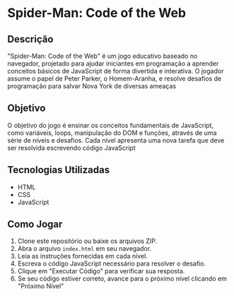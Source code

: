 # Spider-Man: Code of the Web

## Descrição
"Spider-Man: Code of the Web" é um jogo educativo baseado no navegador, projetado para ajudar iniciantes em programação a aprender conceitos básicos de JavaScript de forma divertida e interativa. O jogador assume o papel de Peter Parker, o Homem-Aranha, e resolve desafios de programação para salvar Nova York de diversas ameaças

## Objetivo
O objetivo do jogo é ensinar os conceitos fundamentais de JavaScript, como variáveis, loops, manipulação do DOM e funções, através de uma série de níveis e desafios. Cada nível apresenta uma nova tarefa que deve ser resolvida escrevendo código JavaScript

## Tecnologias Utilizadas
- HTML
- CSS
- JavaScript

## Como Jogar
1. Clone este repositório ou baixe os arquivos ZIP.
2. Abra o arquivo `index.html` em seu navegador.
3. Leia as instruções fornecidas em cada nível.
4. Escreva o código JavaScript necessário para resolver o desafio.
5. Clique em "Executar Código" para verificar sua resposta.
6. Se seu código estiver correto, avance para o próximo nível clicando em "Próximo Nível"
